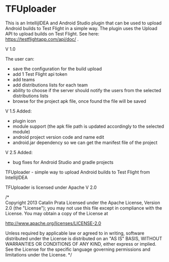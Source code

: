 TFUploader
==========

This is an IntellijIDEA and Android Studio plugin that can be used to upload Android builds to Test Flight in a simple way.
The plugin uses the Upload API to upload builds on Test Flight. See here: https://testflightapp.com/api/doc/ .

V 1.0

The user can:
- save the configuration for the build upload
- add 1 Test Flight api token
- add teams
- add distributions lists for each team
- ability to choose if the server should notify the users from the selected distributions lists
- browse for the project apk file, once found the file will be saved

V 1.5
Added:
- plugin icon
- module support (the apk file path is updated accordingly to the selected module)
- android project version code and name edit
- android.jar dependency so we can get the manifest file of the project

V 2.5
Added:
- bug fixes for Android Studio and gradle projects


TFUploader - simple way to upload Android builds to Test Flight from IntellijIDEA


TFUploader is licensed under Apache V 2.0

/*  
Copyright 2013 Catalin Prata
Licensed under the Apache License, Version 2.0 (the "License");
you may not use this file except in compliance with the License.
You may obtain a copy of the License at

http://www.apache.org/licenses/LICENSE-2.0

Unless required by applicable law or agreed to in writing, software
distributed under the License is distributed on an "AS IS" BASIS,
WITHOUT WARRANTIES OR CONDITIONS OF ANY KIND, either express or implied.
See the License for the specific language governing permissions and
limitations under the License. 
*/

